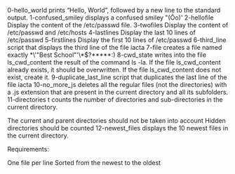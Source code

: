 0-hello_world prints “Hello, World”, followed by a new line to the standard output.
1-confused_smiley  displays a confused smiley "(Ôo)'
2-hellofile Display the content of the /etc/passwd file.
3-twofiles Display the content of /etc/passwd and /etc/hosts
4-lastlines Display the last 10 lines of /etc/passwd
5-firstlines Display the first 10 lines of /etc/passwd
6-third_line script that displays the third line of the file iacta
7-file creates a file named exactly \*\\'"Best School"\'\\*$\?\*\*\*\*\*:)
8-cwd_state writes into the file ls_cwd_content the result of the command ls -la. If the file ls_cwd_content already exists, it should be overwritten. If the file ls_cwd_content does not exist, create it.
9-duplicate_last_line script that duplicates the last line of the file iacta
10-no_more_js deletes all the regular files (not the directories) with a .js extension that are present in the current directory and all its subfolders.
11-directories t counts the number of directories and sub-directories in the current directory.

The current and parent directories should not be taken into account
Hidden directories should be counted
12-newest_files   displays the 10 newest files in the current directory.

Requirements:

One file per line
Sorted from the newest to the oldest


